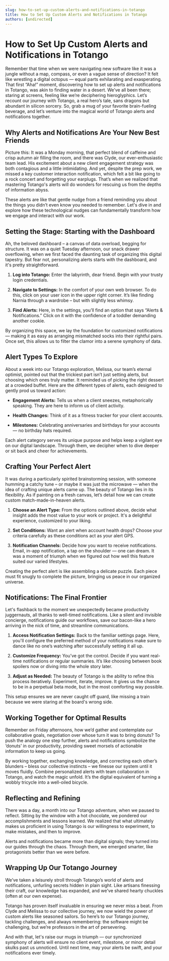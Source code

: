```yaml
---
slug: how-to-set-up-custom-alerts-and-notifications-in-totango
title: How to Set Up Custom Alerts and Notifications in Totango
authors: [undirected]
---
```



# How to Set Up Custom Alerts and Notifications in Totango

Remember that time when we were navigating new software like it was a jungle without a map, compass, or even a vague sense of direction? It felt like wrestling a digital octopus — equal parts exhilarating and exasperating. That first “Aha!” moment, discovering how to set up alerts and notifications in Totango, was akin to finding water in a desert. We’ve all been there; staring at screens, feeling like we’re deciphering hieroglyphics. Let’s recount our journey with Totango, a real hero’s tale, sans dragons but abundant in silicon sorcery. So, grab a mug of your favorite brain-fueling beverage, and let’s venture into the magical world of Totango alerts and notifications together.

## Why Alerts and Notifications Are Your New Best Friends

Picture this: It was a Monday morning, that perfect blend of caffeine and crisp autumn air filling the room, and there was Clyde, our ever-enthusiastic team lead. His excitement about a new client engagement strategy was both contagious and a little intimidating. And yet, despite the prep work, we missed a key customer interaction notification, which felt a bit like going to a rock concert and forgetting your earplugs. That’s when we realized that mastering Totango's alerts will do wonders for rescuing us from the depths of information abyss.

These alerts are like that gentle nudge from a friend reminding you about the things you didn’t even know you needed to remember. Let's dive in and explore how these technological nudges can fundamentally transform how we engage and interact with our work.

## Setting the Stage: Starting with the Dashboard

Ah, the beloved dashboard – a canvas of data overload, begging for structure. It was on a quiet Tuesday afternoon, our snack drawer overflowing, when we first faced the daunting task of organizing this digital tapestry. But fear not, personalizing alerts starts with the dashboard, and it's pretty straightforward.

1. **Log into Totango:** Enter the labyrinth, dear friend. Begin with your trusty login credentials.
   
2. **Navigate to Settings:** In the comfort of your own web browser. To do this, click on your user icon in the upper right corner. It’s like finding Narnia through a wardrobe – but with slightly less whimsy.

3. **Find Alerts:** Here, in the settings, you’ll find an option that says “Alerts & Notifications.” Click on it with the confidence of a toddler demanding another cookie.

By organizing this space, we lay the foundation for customized notifications — making it as easy as arranging mismatched socks into their rightful pairs. Once set, this allows us to filter the clamor into a serene symphony of data.

## Alert Types To Explore

About a week into our Totango exploration, Melissa, our team’s eternal optimist, pointed out that the trickiest part isn’t just setting alerts, but choosing which ones truly matter. It reminded us of picking the right dessert at a crowded buffet. Here are the different types of alerts, each designed to gently prod us toward action:

- **Engagement Alerts:** Tells us when a client sneezes, metaphorically speaking. They are here to inform us of client activity.
  
- **Health Changes:** Think of it as a fitness tracker for your client accounts.
  
- **Milestones:** Celebrating anniversaries and birthdays for your accounts — no birthday hats required.

Each alert category serves its unique purpose and helps keep a vigilant eye on our digital landscape. Through them, we decipher when to dive deeper or sit back and cheer for achievements.

## Crafting Your Perfect Alert

It was during a particularly spirited brainstorming session, with someone humming a catchy tune – or maybe it was just the microwave — when the idea of crafting unique alerts came up. The beauty of Totango lies in its flexibility. As if painting on a fresh canvas, let’s detail how we can create custom match-made-in-heaven alerts.

1. **Choose an Alert Type:** From the options outlined above, decide what insight adds the most value to your work or project. It's a delightful experience, customized to your liking.

2. **Set Conditions:** Want an alert when account health drops? Choose your criteria carefully as these conditions act as your alert GPS.

3. **Notification Channels:** Decide how you want to receive notifications. Email, in-app notification, a tap on the shoulder — one can dream. It was a moment of triumph when we figured out how well this feature suited our varied lifestyles.

Creating the perfect alert is like assembling a delicate puzzle. Each piece must fit snugly to complete the picture, bringing us peace in our organized universe.

## Notifications: The Final Frontier

Let's flashback to the moment we unexpectedly became productivity juggernauts, all thanks to well-timed notifications. Like a silent and invisible concierge, notifications guide our workflows, save our bacon-like a hero arriving in the nick of time, and streamline communications.

1. **Access Notification Settings:** Back to the familiar settings page. Here, you'll configure the preferred method of your notifications make sure to dance like no one’s watching after successfully setting it all up.

2. **Customize Frequency:** You’ve got the control. Decide if you want real-time notifications or regular summaries. It’s like choosing between book spoilers now or diving into the whole story later.

3. **Adjust as Needed:** The beauty of Totango is the ability to refine this process iteratively. Experiment, iterate, improve. It gives us the chance to be in a perpetual beta mode, but in the most comforting way possible.

This setup ensures we are never caught off guard, like missing a train because we were staring at the board's wrong side.

## Working Together for Optimal Results

Remember on Friday afternoons, how we’d gather and contemplate our collaborative goals, negotiation over whose turn it was to bring donuts? To push the analogy one step further, alerts and notifications symbolize the ‘donuts’ in our productivity, providing sweet morsels of actionable information to keep us going.

By working together, exchanging knowledge, and correcting each other’s blunders – bless our collective instincts – we finesse our system until it moves fluidly. Combine personalized alerts with team collaboration in Totango, and watch the magic unfold. It’s the digital equivalent of turning a wobbly tricycle into a well-oiled bicycle.

## Reflecting and Refining

There was a day, a month into our Totango adventure, when we paused to reflect. Sitting by the window with a hot chocolate, we pondered our accomplishments and lessons learned. We realized that what ultimately makes us proficient in using Totango is our willingness to experiment, to make mistakes, and then to improve.

Alerts and notifications became more than digital signals; they turned into our guides through the chaos. Through them, we emerged smarter, like protagonists better than we were before.

## Wrapping Up Our Totango Journey

We’ve taken a leisurely stroll through Totango’s world of alerts and notifications, unfurling secrets hidden in plain sight. Like artisans finessing their craft, our knowledge has expanded, and we've shared hearty chuckles (often at our own expense).

Totango has proven itself invaluable in ensuring we never miss a beat. From Clyde and Melissa to our collective journey, we now wield the power of custom alerts like seasoned sailors. So here’s to our Totango journey, tackling challenges, and always remembering: the software might be challenging, but we’re professors in the art of persevering.

And with that, let's raise our mugs in triumph — our synchronized symphony of alerts will ensure no client event, milestone, or minor detail skulks past us unnoticed. Until next time, may your alerts be swift, and your notifications ever timely.